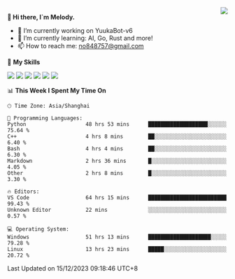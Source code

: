 <a href="#">
  <img align="right" src="https://github-readme-stats.vercel.app/api?username=melodyyuuka&count_private=true&show_icons=true" />
</a>

**👋 Hi there, I`m Melody.**

- 🔭 I’m currently working on YuukaBot-v6
- 🌱 I’m currently learning: AI, Go, Rust and more!
- 📫 How to reach me: no848757@gmail.com

🌟 **My Skills** 

![](https://img.shields.io/badge/-Python-3e74a2?style=flat-square&logo=Python&logoColor=fff)
![](https://img.shields.io/badge/-Java-007396?style=flat-square&logo=OpenJDK&logoColor=fff)
![](https://img.shields.io/badge/-Node.js-339933?style=flat-square&logo=Node.js&logoColor=fff)
![](https://img.shields.io/badge/-Git-f05032?style=flat-square&logo=git&logoColor=fff)
![](https://img.shields.io/badge/-PostgreSQL-4169e1?style=flat-square&logo=PostgreSQL&logoColor=fff)
![](https://img.shields.io/badge/-VSCode-007acc?style=flat-square&logo=Visual-Studio-Code&logoColor=fff)


<!--START_SECTION:waka-->
📊 **This Week I Spent My Time On** 

```text
🕑︎ Time Zone: Asia/Shanghai

💬 Programming Languages: 
Python                   48 hrs 53 mins      ███████████████████░░░░░░   75.64 % 
C++                      4 hrs 8 mins        ██░░░░░░░░░░░░░░░░░░░░░░░    6.40 % 
Bash                     4 hrs 4 mins        ██░░░░░░░░░░░░░░░░░░░░░░░    6.30 % 
Markdown                 2 hrs 36 mins       █░░░░░░░░░░░░░░░░░░░░░░░░    4.05 % 
Other                    2 hrs 8 mins        █░░░░░░░░░░░░░░░░░░░░░░░░    3.30 % 

🔥 Editors: 
VS Code                  64 hrs 15 mins      █████████████████████████   99.43 % 
Unknown Editor           22 mins             ░░░░░░░░░░░░░░░░░░░░░░░░░    0.57 % 

💻 Operating System: 
Windows                  51 hrs 13 mins      ████████████████████░░░░░   79.28 % 
Linux                    13 hrs 23 mins      █████░░░░░░░░░░░░░░░░░░░░   20.72 % 
```


 Last Updated on 15/12/2023 09:18:46 UTC+8
<!--END_SECTION:waka-->
